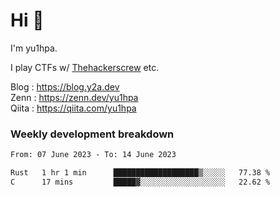 # Hi 👋

I'm yu1hpa.

I play CTFs w/ [Thehackerscrew](https://www.thehackerscrew.team/) etc.

Blog : https://blog.y2a.dev  
Zenn : https://zenn.dev/yu1hpa  
Qiita : https://qiita.com/yu1hpa  

### Weekly development breakdown

<!--START_SECTION:waka-->

```txt
From: 07 June 2023 - To: 14 June 2023

Rust   1 hr 1 min      ███████████████████▒░░░░░   77.38 %
C      17 mins         █████▓░░░░░░░░░░░░░░░░░░░   22.62 %
```

<!--END_SECTION:waka-->

